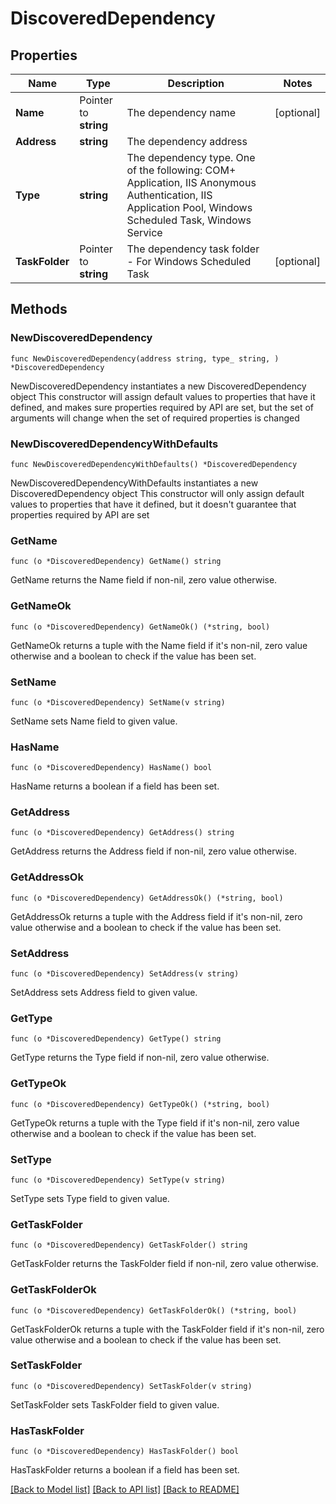 # DiscoveredDependency

## Properties

Name | Type | Description | Notes
------------ | ------------- | ------------- | -------------
**Name** | Pointer to **string** | The dependency name | [optional] 
**Address** | **string** | The dependency address | 
**Type** | **string** | The dependency type.  One of the following: COM+ Application, IIS Anonymous Authentication, IIS Application Pool, Windows Scheduled Task, Windows Service | 
**TaskFolder** | Pointer to **string** | The dependency task folder - For Windows Scheduled Task | [optional] 

## Methods

### NewDiscoveredDependency

`func NewDiscoveredDependency(address string, type_ string, ) *DiscoveredDependency`

NewDiscoveredDependency instantiates a new DiscoveredDependency object
This constructor will assign default values to properties that have it defined,
and makes sure properties required by API are set, but the set of arguments
will change when the set of required properties is changed

### NewDiscoveredDependencyWithDefaults

`func NewDiscoveredDependencyWithDefaults() *DiscoveredDependency`

NewDiscoveredDependencyWithDefaults instantiates a new DiscoveredDependency object
This constructor will only assign default values to properties that have it defined,
but it doesn't guarantee that properties required by API are set

### GetName

`func (o *DiscoveredDependency) GetName() string`

GetName returns the Name field if non-nil, zero value otherwise.

### GetNameOk

`func (o *DiscoveredDependency) GetNameOk() (*string, bool)`

GetNameOk returns a tuple with the Name field if it's non-nil, zero value otherwise
and a boolean to check if the value has been set.

### SetName

`func (o *DiscoveredDependency) SetName(v string)`

SetName sets Name field to given value.

### HasName

`func (o *DiscoveredDependency) HasName() bool`

HasName returns a boolean if a field has been set.

### GetAddress

`func (o *DiscoveredDependency) GetAddress() string`

GetAddress returns the Address field if non-nil, zero value otherwise.

### GetAddressOk

`func (o *DiscoveredDependency) GetAddressOk() (*string, bool)`

GetAddressOk returns a tuple with the Address field if it's non-nil, zero value otherwise
and a boolean to check if the value has been set.

### SetAddress

`func (o *DiscoveredDependency) SetAddress(v string)`

SetAddress sets Address field to given value.


### GetType

`func (o *DiscoveredDependency) GetType() string`

GetType returns the Type field if non-nil, zero value otherwise.

### GetTypeOk

`func (o *DiscoveredDependency) GetTypeOk() (*string, bool)`

GetTypeOk returns a tuple with the Type field if it's non-nil, zero value otherwise
and a boolean to check if the value has been set.

### SetType

`func (o *DiscoveredDependency) SetType(v string)`

SetType sets Type field to given value.


### GetTaskFolder

`func (o *DiscoveredDependency) GetTaskFolder() string`

GetTaskFolder returns the TaskFolder field if non-nil, zero value otherwise.

### GetTaskFolderOk

`func (o *DiscoveredDependency) GetTaskFolderOk() (*string, bool)`

GetTaskFolderOk returns a tuple with the TaskFolder field if it's non-nil, zero value otherwise
and a boolean to check if the value has been set.

### SetTaskFolder

`func (o *DiscoveredDependency) SetTaskFolder(v string)`

SetTaskFolder sets TaskFolder field to given value.

### HasTaskFolder

`func (o *DiscoveredDependency) HasTaskFolder() bool`

HasTaskFolder returns a boolean if a field has been set.


[[Back to Model list]](../README.md#documentation-for-models) [[Back to API list]](../README.md#documentation-for-api-endpoints) [[Back to README]](../README.md)


